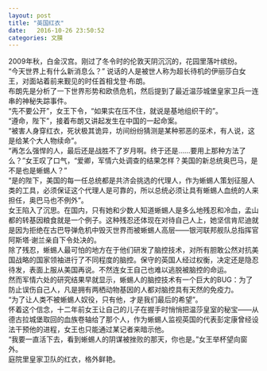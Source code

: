 ```yaml
---
layout: post
title: "英国红衣"
date:   2016-10-26 23:50:52
categories: 文膜
---
```


2009年秋，白金汉宫。刚过了冬令时的伦敦天阴沉沉的，花园里落叶缤纷。<br/>
“今天世界上有什么新消息么？” 说话的人是被世人称为超长待机的伊丽莎白女王，对面站着前来觐见的时任首相戈登·布朗。<br/>
布朗先是分析了一下世界形势和欧债危机，然后提到了最近温莎城堡皇家卫兵一连串的神秘失踪事件。<br/>
“先不要公开”，女王下令，“如果实在压不住，就说是基地组织干的”。<br/>
“遵命，陛下”，接着布朗又讲起发生在中国的一起命案。<br/>
“被害人身穿红衣，死状极其诡异，坊间纷纷猜测是某种邪恶的巫术，有人说，这是给某个大人物续命”。<br/>
“再怎么强悍的人，最后还是战胜不了岁月啊。终于还是……要用上那种方法了么？”女王叹了口气，“爱卿，军情六处调查的结果怎样？美国的新总统奥巴马，是不是也是蜥蜴人？”<br/>
“是的陛下，美国的每一任总统都是共济会挑选的代理人，作为蜥蜴人策划征服人类的工具，必须保证这个代理人是可靠的，所以总统必须让具有蜥蜴人血统的人来担任，奥巴马也不例外”。<br/>
女王陷入了沉思。在国内，只有她和少数人知道蜥蜴人是多么地残忍和冷血，孟山都的转基因粮食就是一个例子。这种残忍还体现在对待自己人上，她坚信肯尼迪就是因为拒绝在古巴导弹危机中毁灭世界而被蜥蜴人高层——银河联邦舰队总指挥官阿斯塔·谢兰亲自下令处决的。<br/>
除了残忍，蜥蜴人最可怕的地方在于他们研发了脑控技术，对所有胆敢公然对抗美国战略的国家领袖进行了不同程度的脑控。保守的英国人经过权衡，决定还是隐忍待发，表面上服从美国再说。不然连女王自己也难以逃脱被脑控的命运。<br/>
然而军情六处的研究结果早就显示，蜥蜴人的脑控技术有一个巨大的BUG：为了防止误伤自己人，凡是拥有两栖动物基因的人都对脑控具有天然的免疫力。<br/>
“为了让人类不被蜥蜴人奴役，只有他，才是我们最后的希望”。<br/>
怀着这个信念，十二年前女王让自己的儿子在握手时悄悄把温莎皇室的秘宝——从德古拉城堡取回的血族卷轴给了那个人，作为蜥蜴人监视英国的代表彭定康曾经设法干预他的进程，女王也只能通过某记者来暗示他。<br/>
“我要一直活下去，看到蜥蜴人的阴谋被挫败的那天，你也是。”女王举杯望向窗外。<br/>
庭院里皇家卫队的红衣，格外鲜艳。<br/>
